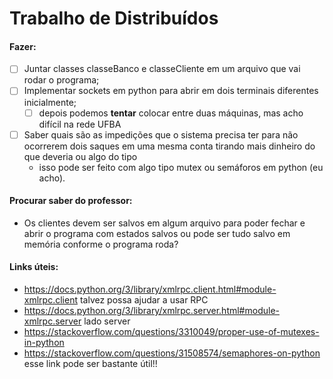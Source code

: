 # Trabalho de Distribuídos

#### Fazer:
- [ ] Juntar classes classeBanco e classeCliente em um arquivo que vai rodar o programa;
- [ ] Implementar sockets em python para abrir em dois terminais diferentes inicialmente;
    - [ ] depois podemos **tentar** colocar entre duas máquinas, mas acho difícil na rede UFBA
- [ ] Saber quais são as impedições que o sistema precisa ter para não ocorrerem dois saques em uma mesma conta tirando mais dinheiro do que deveria ou algo do tipo
    * isso pode ser feito com algo tipo mutex ou semáforos em python (eu acho). 



#### Procurar saber do professor:
* Os clientes devem ser salvos em algum arquivo para poder fechar e abrir o programa com estados salvos ou pode ser tudo salvo em memória conforme o programa roda?

#### Links úteis:

* https://docs.python.org/3/library/xmlrpc.client.html#module-xmlrpc.client talvez possa ajudar a usar RPC
* https://docs.python.org/3/library/xmlrpc.server.html#module-xmlrpc.server lado server
* https://stackoverflow.com/questions/3310049/proper-use-of-mutexes-in-python
* https://stackoverflow.com/questions/31508574/semaphores-on-python esse link pode ser bastante útil!!
